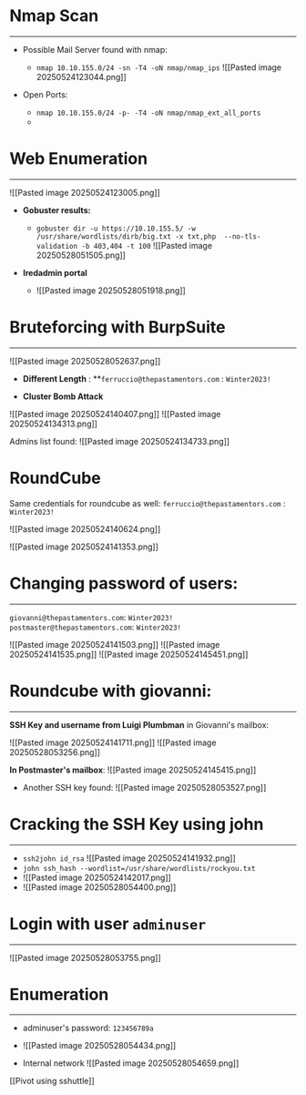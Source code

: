 
# Nmap Scan
---

- Possible Mail Server found with nmap:
	- `nmap 10.10.155.0/24 -sn -T4 -oN nmap/nmap_ips`
  ![[Pasted image 20250524123044.png]]

- Open Ports:
	- `nmap 10.10.155.0/24 -p- -T4 -oN nmap/nmap_ext_all_ports`
	- 



#  Web Enumeration
---

![[Pasted image 20250524123005.png]]

- **Gobuster results:**
	- `gobuster dir -u https://10.10.155.5/ -w /usr/share/wordlists/dirb/big.txt -x txt,php  --no-tls-validation -b 403,404 -t 100`
		![[Pasted image 20250528051505.png]]


- **Iredadmin portal**
	- ![[Pasted image 20250528051918.png]]


# Bruteforcing with BurpSuite
---

![[Pasted image 20250528052637.png]]

- **Different Length** : **`ferruccio@thepastamentors.com` : `Winter2023!`

- **Cluster Bomb Attack**

![[Pasted image 20250524140407.png]]
![[Pasted image 20250524134313.png]]



Admins list found:
![[Pasted image 20250524134733.png]]


# RoundCube

Same credentials for roundcube as well:
`ferruccio@thepastamentors.com` : `Winter2023!`

![[Pasted image 20250524140624.png]]


![[Pasted image 20250524141353.png]]


# Changing password of users:
---
`giovanni@thepastamentors.com`: `Winter2023!`
`postmaster@thepastamentors.com`: `Winter2023!`

![[Pasted image 20250524141503.png]]
![[Pasted image 20250524141535.png]]
![[Pasted image 20250524145451.png]]


# Roundcube with giovanni:
---

**SSH Key and username from Luigi Plumbman** in Giovanni's mailbox:

![[Pasted image 20250524141711.png]]
![[Pasted image 20250528053256.png]]


**In Postmaster's mailbox**:
![[Pasted image 20250524145415.png]]
- Another SSH key found:
![[Pasted image 20250528053527.png]]


# Cracking the SSH Key using john
---
- `ssh2john id_rsa`
![[Pasted image 20250524141932.png]]
- `john ssh_hash --wordlist=/usr/share/wordlists/rockyou.txt `
- ![[Pasted image 20250524142017.png]]
- ![[Pasted image 20250528054400.png]]



#  Login with user `adminuser`
---
![[Pasted image 20250528053755.png]]

# Enumeration
---
- adminuser's password: `123456789a`
- ![[Pasted image 20250528054434.png]]

- Internal network
![[Pasted image 20250528054659.png]]

[[Pivot using sshuttle]]
